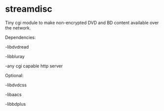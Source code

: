 # streamdisc
Tiny cgi module to make non-encrypted DVD and BD content available over the network.

Dependencies:

-libdvdread

-libbluray

-any cgi capable http server

Optional:

-libdvdcss

-libaacs

-libbdplus
